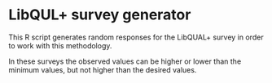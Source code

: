 # LibQUL+ survey generator
This R script generates random responses for the LibQUAL+ survey in order to work with this methodology.

In these surveys the observed values can be higher or lower than the minimum values, but not higher than the desired values.
